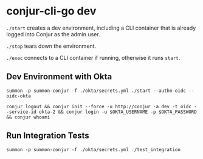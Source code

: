 # conjur-cli-go dev

`./start` creates a dev environment, including a CLI container that is already
logged into Conjur as the admin user.

`./stop` tears down the environment.

`./exec` connects to a CLI container if running, otherwise it runs `start`.

## Dev Environment with Okta
`summon -p summon-conjur -f ./okta/secrets.yml ./start --authn-oidc --oidc-okta`

`conjur logout && conjur init --force -u http://conjur -a dev -t oidc --service-id okta-2 && conjur login -u $OKTA_USERNAME -p $OKTA_PASSWORD && conjur whoami`

## Run Integration Tests
`summon -p summon-conjur -f ./okta/secrets.yml ./test_integration`

